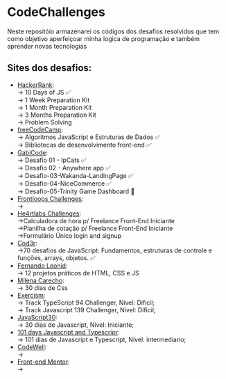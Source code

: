 # CodeChallenges

Neste repositóio armazenarei os códigos dos desafios resolvidos que tem como objetivo aperfeiçoar minha logica de programação e também aprender novas tecnologias

## Sites dos desafios:
  - [HackerRank](https://www.hackerrank.com/dashboard):                                                    
       -> 10 Days of JS ✅                                                   
       -> 1 Week Preparation Kit                                                                     
       -> 1 Month Preparation Kit                                               
       -> 3 Months Preparation Kit                                                 
       -> Problem Solving                                          
  - [freeCodeCamp](https://www.freecodecamp.org/learn):                                                                                  
       -> Algoritmos JavaScript e Estruturas de Dados ✅                                                                                     
       -> Bibliotecas de desenvolvimento front-end ✅                                                                                      
  - [GabiCode](https://discord.gg/Yw3n67Z9Yk):                                                                      
       -> Desafio 01 - IpCats ✅                                                                   
       -> Desafio 02 - Anywhere app ✅                           
       -> Desafio-03-Wakanda-LandingPage ✅                         
       -> Desafio-04-NiceCommerce ✅                                 
       -> Desafio-05-Trinity Game Dashboard 🚧                              
  - [Frontloops Challenges](https://frontloopschallenges.netlify.app/):                                                       
       ->                                                                         
  - [He4rtlabs Challenges](https://discord.io/he4rt):                                                     
       ->Calculadora de hora p/ Freelance	Front-End	Iniciante                                                              
       ->Planilha de cotação p/ Freelance	Front-End	Iniciante                                                               
       ->Formulário Único login and signup                      
  - [Cod3r]():                                                                                 
       ->70 desafios de JavaScript: Fundamentos, estruturas de controle e funções, arrays, objetos. ✅
  - [Fernando Leonid](https://www.youtube.com/c/FernandoLeonid):                                                  
       -> 12 projetos práticos de HTML, CSS e JS                                                    
  - [Milena Carecho](https://github.com/MilenaCarecho/30diasDeCSS):                                                                              
       -> 30 dias de Css    
  - [Exercism](https://exercism.org):                                                           
       -> Track TypeScript 94 Challenger, Nivel: Dificil;                                                   
       -> Track Javascript 139 Challenger, Nivel: Dificil;                                                                                                    
  - [JavaScript30](https://javascript30.com/):                                                   
       -> 30 dias de Javascript, Nivel: Iniciante; 
  - [101 days Javascript and Typescripr](https://www.beecrowd.com.br/judge/en/login):                                                                     
       -> 101 dias de Javascript e Typescript, Nivel: intermediario;      
  - [CodeWell](https://www.codewell.cc/):                                                                          
       ->                                                                                     
  - [Front-end Mentor](https://www.frontendmentor.io/challenges):                                                                          
       ->                                                                         
  
